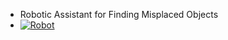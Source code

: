 
- Robotic Assistant for Finding Misplaced Objects
- [![Robot](https://img.youtube.com/vi/QUB79UTbwvE/0.jpg)](https://www.youtube.com/watch?v=QUB79UTbwvE)
